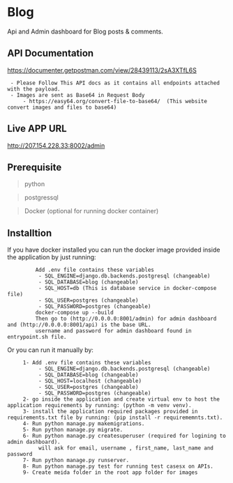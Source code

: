 # Blog
Api and Admin dashboard for Blog posts & comments.

## API Documentation
https://documenter.getpostman.com/view/28439113/2sA3XTfL6S

     - Please Follow This API docs as it contains all endpoints attached with the payload.
     - Images are sent as Base64 in Request Body
         - https://easy64.org/convert-file-to-base64/  (This website convert images and files to base64)
## Live APP URL
http://207.154.228.33:8002/admin

## Prerequisite
>python

>postgressql

>Docker (optional for running docker container)

## Installtion
   If you have docker installed you can run the docker image provided inside the application by just running:
            
             Add .env file contains these variables
              - SQL_ENGINE=django.db.backends.postgresql (changeable)
              - SQL_DATABASE=blog (changeable)
              - SQL_HOST=db (This is database service in docker-compose file)
              - SQL_USER=postgres (changeable)
              - SQL_PASSWORD=postgres (changeable)
             docker-compose up --build
             Then go to (http://0.0.0.0:8001/admin) for admin dashboard and (http://0.0.0.0:8001/api) is the base URL.
             username and password for admin dashboard found in entrypoint.sh file.
             
  Or you can run it manually by:
   
         1- Add .env file contains these variables
              - SQL_ENGINE=django.db.backends.postgresql (changeable)
              - SQL_DATABASE=blog (changeable)
              - SQL_HOST=localhost (changeable)
              - SQL_USER=postgres (changeable)
              - SQL_PASSWORD=postgres (changeable)
         2- go inside the application and create virtual env to host the application requirements by running: (python -m venv venv).
         3- install the application required packages provided in requirements.txt file by running: (pip install -r requirememnts.txt).
         4- Run python manage.py makemigrations.
         5- Run python manage.py migrate.
         6- Run python manage.py createsuperuser (required for logining to admin dashboard).
              will ask for email, username , first_name, last_name and password
         7- Run python manage.py runserver.
         8- Run python manage.py test for running test casesx on APIs.
         9- Create meida folder in the root app folder for images

